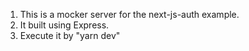 1. This is a mocker server for the next-js-auth example.
2. It built using Express. 
3. Execute it by "yarn dev"
